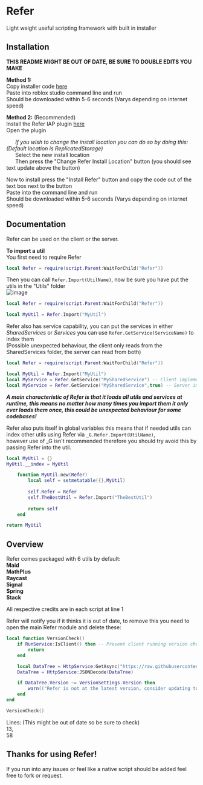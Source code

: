 # Refer
Light weight useful scripting framework with built in installer

## Installation
**THIS README MIGHT BE OUT OF DATE, BE SURE TO DOUBLE EDITS YOU MAKE**<br>

**Method 1:**<br>
Copy installer code [here](Refer/Installer.lua)<br>
Paste into roblox studio command line and run<br>
Should be downloaded within 5-6 seconds (Varys depending on internet speed)<br>

**Method 2:** (Recommended)<br>
Install the Refer IAP plugin [here](https://www.roblox.com/library/11240458509/ReferIAP)<br>
Open the plugin<br>

&nbsp;&nbsp;&nbsp;&nbsp;&nbsp;&nbsp;*If you wish to change the install location you can do so by doing this: (Default location is ReplicatedStorage)*<br>
&nbsp;&nbsp;&nbsp;&nbsp;&nbsp;&nbsp;Select the new install location<br>
&nbsp;&nbsp;&nbsp;&nbsp;&nbsp;&nbsp;Then press the "Change Refer Install Location" button (you should see text update above the button)<br>

Now to install press the "Install Refer" button and copy the code out of the text box next to the button<br>
Paste into the command line and run<br>
Should be downloaded within 5-6 seconds (Varys depending on internet speed)<br>

## Documentation
Refer can be used on the client or the server.<br>

**To import a util**<br>
You first need to require Refer

```lua
local Refer = require(script.Parent:WaitForChild("Refer"))
```


Then you can call ```Refer.Import(UtilName)```, now be sure you have put the utils in the "Utils" folder <br>
![image](https://user-images.githubusercontent.com/75340712/195959999-0d8ecd92-3106-4504-b431-a5b7f299f0be.png)
```lua
local Refer = require(script.Parent:WaitForChild("Refer"))

local MyUtil = Refer.Import("MyUtil")
```


Refer also has service capability, you can put the services in either *SharedServices* or *Services* you can use ```Refer.GetService(ServiceName)``` to index them<br>
(Possible unexpected behaviour, the client only reads from the SharedServices folder, the server can read from both)
```lua
local Refer = require(script.Parent:WaitForChild("Refer"))

local MyUtil = Refer.Import("MyUtil")
local MyService = Refer.GetService("MySharedService") -- Client implementation
local MyService = Refer.GetService("MySharedService",true) -- Server implementation
```



***A main characteristic of Refer is that it loads all utils and services at runtime, this means no matter how many times you import them it only ever loads them once, this could be unexpected behaviour for some codebases!***<br>

Refer also puts itself in global variables this means that if needed utils can index other utils using Refer via ```_G.Refer.Import(UtilName)```,<br>
however use of _G isn't recommended therefore you should try avoid this by passing Refer into the util.<br>
```lua
local MyUtil = {}
MyUtil.__index = MyUtil

	function MyUtil.new(Refer)
		local self = setmetatable({},MyUtil)
		
		self.Refer = Refer
		self.TheBestUtil = Refer.Import("TheBestUtil")
		
		return self
	end

return MyUtil
```


## Overview
Refer comes packaged with 6 utils by default:<br>
**Maid**<br>
**MathPlus**<br>
**Raycast**<br>
**Signal**<br>
**Spring**<br>
**Stack**<br>

All respective credits are in each script at line 1<br>

Refer will notify you if it thinks it is out of date, to remove this you need to open the main Refer module and delete these:<br>
```lua
local function VersionCheck()
    if RunService:IsClient() then -- Prevent client running version check
        return
    end

    local DataTree = HttpService:GetAsync("https://raw.githubusercontent.com/JakeyWasTaken/Refer/main/datatree.json")
    DataTree = HttpService:JSONDecode(DataTree)

    if DataTree.Version ~= VersionSettings.Version then
        warn(("Refer is not at the latest version, consider updating to version %s (Current version: %s)"):format(DataTree.Version,VersionSettings.Version))
    end
end
```
```lua
VersionCheck()
```

Lines: (This might be out of date so be sure to check)<br>
13,<br>
58<br>

## Thanks for using Refer!
If you run into any issues or feel like a native script should be added feel free to fork or request.

